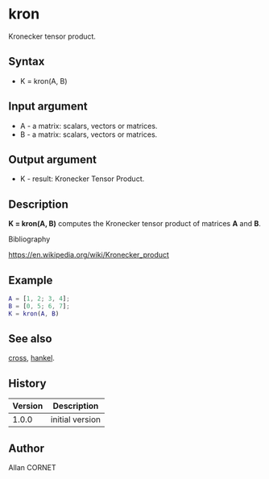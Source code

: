 # kron

Kronecker tensor product.

## Syntax

- K = kron(A, B)

## Input argument

- A - a matrix: scalars, vectors or matrices.
- B - a matrix: scalars, vectors or matrices.

## Output argument

- K - result: Kronecker Tensor Product.

## Description

  <p><b>K = kron(A, B)</b> computes the Kronecker tensor product of matrices <b>A</b> and <b>B</b>.</p>

Bibliography

https://en.wikipedia.org/wiki/Kronecker_product

## Example

```matlab
A = [1, 2; 3, 4];
B = [0, 5; 6, 7];
K = kron(A, B)
```

## See also

[cross](../special_functions/cross.md), [hankel](../elementary_functions/hankel.md).

## History

| Version | Description     |
| ------- | --------------- |
| 1.0.0   | initial version |

## Author

Allan CORNET
